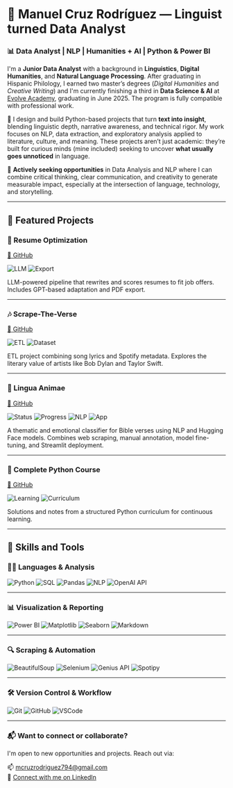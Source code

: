 # 👋 Manuel Cruz Rodríguez — Linguist turned Data Analyst

### 📊 Data Analyst | NLP | Humanities + AI | Python & Power BI

I'm a **Junior Data Analyst** with a background in **Linguistics**, **Digital Humanities**, and **Natural Language Processing**. After graduating in Hispanic Philology, I earned two master’s degrees (*Digital Humanities* and *Creative Writing*) and I'm currently finishing a third in **Data Science & AI** at [Evolve Academy](https://evolveacademy.es), graduating in June 2025. The program is fully compatible with professional work.

🧠 I design and build Python-based projects that turn **text into insight**, blending linguistic depth, narrative awareness, and technical rigor. My work focuses on NLP, data extraction, and exploratory analysis applied to literature, culture, and meaning. These projects aren’t just academic: they’re built for curious minds (mine included) seeking to uncover **what usually goes unnoticed** in language.

🚀 **Actively seeking opportunities** in Data Analysis and NLP where I can combine critical thinking, clear communication, and creativity to generate measurable impact, especially at the intersection of language, technology, and storytelling.

---

## 🚀 Featured Projects

### 🧠 Resume Optimization  
[🔗 GitHub](https://github.com/mancrurod/Resume-Optimization)  

![LLM](https://img.shields.io/badge/LLM-GPT--4-blue?style=for-the-badge)  ![Export](https://img.shields.io/badge/Export-PDF-green?style=for-the-badge)  

LLM-powered pipeline that rewrites and scores resumes to fit job offers. Includes GPT-based adaptation and PDF export.

---

### 🎶 Scrape-The-Verse  
[🔗 GitHub](https://github.com/mancrurod/Scrape-The-Verse)  

![ETL](https://img.shields.io/badge/ETL-Pipeline-purple?style=for-the-badge)  ![Dataset](https://img.shields.io/badge/Dataset-SongLyrics-orange?style=for-the-badge)  

ETL project combining song lyrics and Spotify metadata. Explores the literary value of artists like Bob Dylan and Taylor Swift.

---

### 📖 Lingua Animae  
[🔗 GitHub](https://github.com/mancrurod/LinguaAnimae)  

![Status](https://img.shields.io/badge/Status-MVP-informational?style=for-the-badge)  ![Progress](https://img.shields.io/badge/🛠️-Currently_Building-blue?style=for-the-badge)  ![NLP](https://img.shields.io/badge/NLP-HuggingFace-yellow?style=for-the-badge&logo=huggingface&logoColor=black)  ![App](https://img.shields.io/badge/Streamlit-App-red?style=for-the-badge&logo=streamlit&logoColor=white)

A thematic and emotional classifier for Bible verses using NLP and Hugging Face models. Combines web scraping, manual annotation, model fine-tuning, and Streamlit deployment.

---

### 🐍 Complete Python Course  
[🔗 GitHub](https://github.com/mancrurod/Complete_Python_Course)  

![Learning](https://img.shields.io/badge/Learning-Resources-lightgrey?style=for-the-badge)  ![Curriculum](https://img.shields.io/badge/Python-Curriculum-blueviolet?style=for-the-badge)  

Solutions and notes from a structured Python curriculum for continuous learning.



---

## 🧰 Skills and Tools

### 🧑‍💻 Languages & Analysis  
![Python](https://img.shields.io/badge/Python-3670A0?style=for-the-badge&logo=python&logoColor=white)  ![SQL](https://img.shields.io/badge/SQL-336791?style=for-the-badge&logo=postgresql&logoColor=white)  ![Pandas](https://img.shields.io/badge/Pandas-150458?style=for-the-badge&logo=pandas&logoColor=white)  ![NLP](https://img.shields.io/badge/NLP-HuggingFace-yellow?style=for-the-badge&logo=huggingface&logoColor=black)  ![OpenAI API](https://img.shields.io/badge/OpenAI_API-412991?style=for-the-badge&logo=openai&logoColor=white)

---

### 📊 Visualization & Reporting  
![Power BI](https://img.shields.io/badge/Power_BI-F2C811?style=for-the-badge&logo=powerbi&logoColor=black)  ![Matplotlib](https://img.shields.io/badge/Matplotlib-11557C?style=for-the-badge)  ![Seaborn](https://img.shields.io/badge/Seaborn-3D3D3D?style=for-the-badge)  ![Markdown](https://img.shields.io/badge/Markdown-000000?style=for-the-badge&logo=markdown&logoColor=white)

---

### 🔍 Scraping & Automation  
![BeautifulSoup](https://img.shields.io/badge/BeautifulSoup-4B0082?style=for-the-badge)  ![Selenium](https://img.shields.io/badge/Selenium-43B02A?style=for-the-badge&logo=selenium&logoColor=white)  ![Genius API](https://img.shields.io/badge/Genius_API-FFFC00?style=for-the-badge&logo=genius&logoColor=black)  ![Spotipy](https://img.shields.io/badge/Spotipy-1DB954?style=for-the-badge&logo=spotify&logoColor=white)

---

### 🛠 Version Control & Workflow  
![Git](https://img.shields.io/badge/Git-F05032?style=for-the-badge&logo=git&logoColor=white)  ![GitHub](https://img.shields.io/badge/GitHub-181717?style=for-the-badge&logo=github&logoColor=white)  ![VSCode](https://img.shields.io/badge/VS_Code-007ACC?style=for-the-badge&logo=visualstudiocode&logoColor=white) 


---



### 📬 Want to connect or collaborate? 

I'm open to new opportunities and projects. Reach out via:

📫 [mcruzrodriguez794@gmail.com](mailto:mcruzrodriguez794@gmail.com)  
🔗 [Connect with me on LinkedIn](https://linkedin.com/in/mancrurod)

